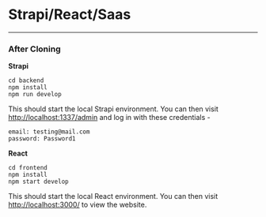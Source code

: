 # Strapi/React/Saas

---

### After Cloning

**Strapi**

```
cd backend
npm install
npm run develop
```

This should start the local Strapi environment.
You can then visit [http://localhost:1337/admin](http://localhost:1337/admin) and log in with these credentials -

```
email: testing@mail.com
password: Password1
```

**React**

```
cd frontend
npm install
npm start develop
```

This should start the local React environment.
You can then visit [http://localhost:3000/](http://localhost:3000/) to view the website.
